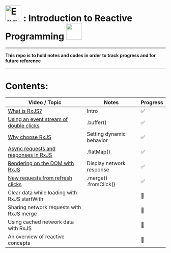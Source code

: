 # <img src="https://avatars0.githubusercontent.com/u/5975001" alt="Egghead" height="50"> : Introduction to Reactive Programming <img src="https://avatars1.githubusercontent.com/u/6407041" height="50">
---

**This repo is to hold notes and codes in order to track progress and for future reference**

---

# Contents:
Video / Topic                                                  | Notes                    | Progress
-------------------------------------------------------------- | ------------------------ | --------
[What is RxJS?](https://git.io/vHVlw)                          | Intro                    | ✅
[Using an event stream of double clicks](https://git.io/vHVlP) | .buffer()                | ✅
[Why choose RxJS](https://git.io/vHDyf)                        | Setting dynamic behavior | ✅
[Async requests and responses in RxJS](https://git.io/vHDyy)   | .flatMap()               | ✅
[Rendering on the DOM with RxJS](https://git.io/vHyLU)         | Display network response | ✅
[New requests from refresh clicks](https://git.io/vHyti)       | .merge() .fromClick()    | ✅
Clear data while loading with RxJS startWith                   |                          | 🔲
Sharing network requests with RxJS merge                       |                          | 🔲
Using cached network data with RxJS                            |                          | 🔲
An overview of reactive concepts                               |                          | 🔲
